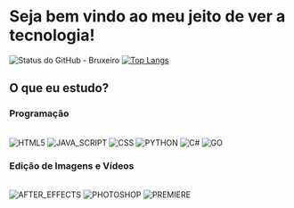 # Seja bem vindo ao meu jeito de ver a tecnologia!



![Status do GitHub - Bruxeiro](https://github-readme-stats.vercel.app/api?username=bruxeiro&theme=midnight-purple&show_icons=true)
[![Top Langs](https://github-readme-stats.vercel.app/api/top-langs/?username=bruxeiro&theme=midnight-purple&layout=compact)](https://github.com/bruxeiro/github-readme-stats)


## O que eu estudo?


### Programação

<div style= "display: inline_block"> <br/>
  <img alt="HTML5" src= https://img.shields.io/badge/HTML5-E34F26?style=for-the-badge&logo=html5&logoColor=white />
  <img alt="JAVA_SCRIPT" src= 	https://img.shields.io/badge/JavaScript-323330?style=for-the-badge&logo=javascript&logoColor=F7DF1E />
  <img alt="CSS" src= https://img.shields.io/badge/CSS3-1572B6?style=for-the-badge&logo=css3&logoColor=white />
  <img alt="PYTHON" src= https://img.shields.io/badge/Python-3776AB?style=for-the-badge&logo=python&logoColor=white />
  <img alt="C#" src= https://img.shields.io/badge/C%23-239120?style=for-the-badge&logo=c-sharp&logoColor=white />
  <img alt="GO" src= https://img.shields.io/badge/Go-00ADD8?style=for-the-badge&logo=go&logoColor=white
 />
</div>

### Edição de Imagens e Vídeos

<div style= "display: inline_block"> <br/>
  <img alt="AFTER_EFFECTS" src= https://img.shields.io/badge/Adobe%20after%20affects-CF96FD?style=for-the-badge&logo=Adobe%20after%20effects&logoColor=393665 />
  <img alt="PHOTOSHOP" src= https://img.shields.io/badge/Adobe%20Photoshop-31A8FF?style=for-the-badge&logo=Adobe%20Photoshop&logoColor=black />
  <img alt="PREMIERE" src= https://img.shields.io/badge/Adobe%20Premiere%20Pro-9999FF?style=for-the-badge&logo=Adobe%20Premiere%20Pro&logoColor=white/>
</div>
